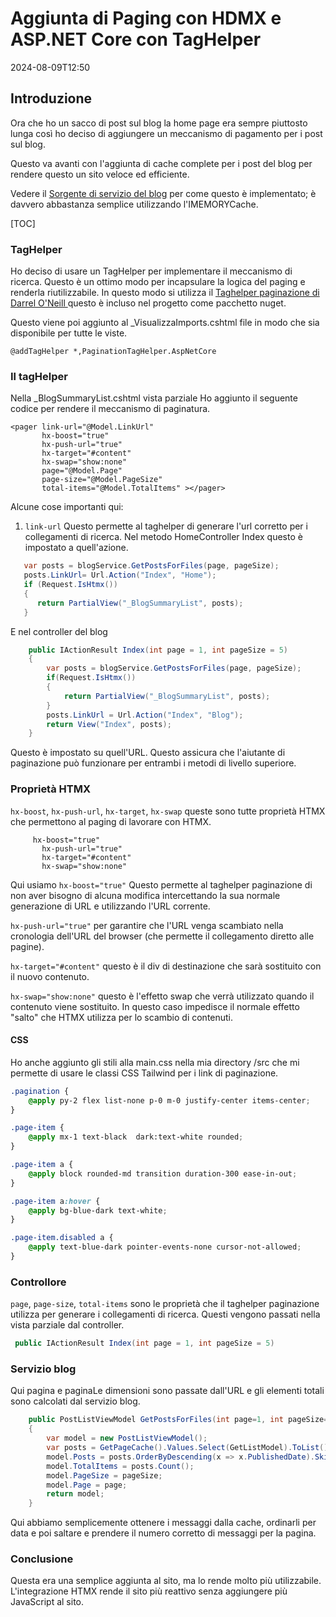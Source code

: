 # Aggiunta di Paging con HDMX e ASP.NET Core con TagHelper

<!--category-- ASP.NET, HTMX -->
<datetime class="hidden">2024-08-09T12:50</datetime>

## Introduzione

Ora che ho un sacco di post sul blog la home page era sempre piuttosto lunga così ho deciso di aggiungere un meccanismo di pagamento per i post sul blog.

Questo va avanti con l'aggiunta di cache complete per i post del blog per rendere questo un sito veloce ed efficiente.

Vedere il [Sorgente di servizio del blog](https://github.com/scottgal/mostlylucidweb/blob/main/Mostlylucid/Services/Markdown/MarkdownBlogService.cs) per come questo è implementato; è davvero abbastanza semplice utilizzando l'IMEMORYCache.

[TOC]

### TagHelper

Ho deciso di usare un TagHelper per implementare il meccanismo di ricerca. Questo è un ottimo modo per incapsulare la logica del paging e renderla riutilizzabile.
In questo modo si utilizza il [Taghelper paginazione di Darrel O'Neill ](https://github.com/darrel-oneil/PaginationTagHelper) questo è incluso nel progetto come pacchetto nuget.

Questo viene poi aggiunto al _VisualizzaImports.cshtml file in modo che sia disponibile per tutte le viste.

```razor
@addTagHelper *,PaginationTagHelper.AspNetCore
```

### Il tagHelper

Nella _BlogSummaryList.cshtml vista parziale Ho aggiunto il seguente codice per rendere il meccanismo di paginatura.

```razor
<pager link-url="@Model.LinkUrl"
       hx-boost="true"
       hx-push-url="true"
       hx-target="#content"
       hx-swap="show:none"
       page="@Model.Page"
       page-size="@Model.PageSize"
       total-items="@Model.TotalItems" ></pager>
```

Alcune cose importanti qui:

1. `link-url` Questo permette al taghelper di generare l'url corretto per i collegamenti di ricerca. Nel metodo HomeController Index questo è impostato a quell'azione.

```csharp
   var posts = blogService.GetPostsForFiles(page, pageSize);
   posts.LinkUrl= Url.Action("Index", "Home");
   if (Request.IsHtmx())
   {
      return PartialView("_BlogSummaryList", posts);
   }
```

E nel controller del blog

```csharp
    public IActionResult Index(int page = 1, int pageSize = 5)
    {
        var posts = blogService.GetPostsForFiles(page, pageSize);
        if(Request.IsHtmx())
        {
            return PartialView("_BlogSummaryList", posts);
        }
        posts.LinkUrl = Url.Action("Index", "Blog");
        return View("Index", posts);
    }
```

Questo è impostato su quell'URL. Questo assicura che l'aiutante di paginazione può funzionare per entrambi i metodi di livello superiore.

### Proprietà HTMX

`hx-boost`, `hx-push-url`, `hx-target`, `hx-swap` queste sono tutte proprietà HTMX che permettono al paging di lavorare con HTMX.

```razor
     hx-boost="true"
       hx-push-url="true"
       hx-target="#content"
       hx-swap="show:none"
```

Qui usiamo `hx-boost="true"` Questo permette al taghelper paginazione di non aver bisogno di alcuna modifica intercettando la sua normale generazione di URL e utilizzando l'URL corrente.

`hx-push-url="true"` per garantire che l'URL venga scambiato nella cronologia dell'URL del browser (che permette il collegamento diretto alle pagine).

`hx-target="#content"` questo è il div di destinazione che sarà sostituito con il nuovo contenuto.

`hx-swap="show:none"` questo è l'effetto swap che verrà utilizzato quando il contenuto viene sostituito. In questo caso impedisce il normale effetto "salto" che HTMX utilizza per lo scambio di contenuti.

#### CSS

Ho anche aggiunto gli stili alla main.css nella mia directory /src che mi permette di usare le classi CSS Tailwind per i link di paginazione.

```css
.pagination {
    @apply py-2 flex list-none p-0 m-0 justify-center items-center;
}

.page-item {
    @apply mx-1 text-black  dark:text-white rounded;
}

.page-item a {
    @apply block rounded-md transition duration-300 ease-in-out;
}

.page-item a:hover {
    @apply bg-blue-dark text-white;
}

.page-item.disabled a {
    @apply text-blue-dark pointer-events-none cursor-not-allowed;
}

```

### Controllore

`page`, `page-size`, `total-items` sono le proprietà che il taghelper paginazione utilizza per generare i collegamenti di ricerca.
Questi vengono passati nella vista parziale dal controller.

```csharp
 public IActionResult Index(int page = 1, int pageSize = 5)
```

### Servizio blog

Qui pagina e paginaLe dimensioni sono passate dall'URL e gli elementi totali sono calcolati dal servizio blog.

```csharp
    public PostListViewModel GetPostsForFiles(int page=1, int pageSize=10)
    {
        var model = new PostListViewModel();
        var posts = GetPageCache().Values.Select(GetListModel).ToList();
        model.Posts = posts.OrderByDescending(x => x.PublishedDate).Skip((page - 1) * pageSize).Take(pageSize).ToList();
        model.TotalItems = posts.Count();
        model.PageSize = pageSize;
        model.Page = page;
        return model;
    }
```

Qui abbiamo semplicemente ottenere i messaggi dalla cache, ordinarli per data e poi saltare e prendere il numero corretto di messaggi per la pagina.

### Conclusione

Questa era una semplice aggiunta al sito, ma lo rende molto più utilizzabile. L'integrazione HTMX rende il sito più reattivo senza aggiungere più JavaScript al sito.
